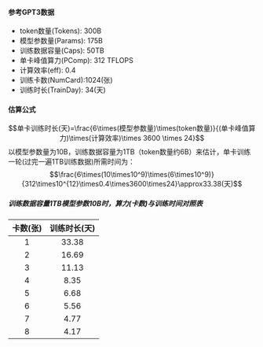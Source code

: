 #### 参考GPT3数据
- token数量(Tokens): 300B
- 模型参数量(Params): 175B
- 训练数据容量(Caps): 50TB
- 单卡峰值算力(PComp): 312 TFLOPS
- 计算效率(eff): 0.4
- 训练卡数(NumCard):1024(张)
- 训练时长(TrainDay): 34(天)
  
#### 估算公式
$$单卡训练时长(天)=\frac{6\times(模型参数量)\times(token数量)}{(单卡峰值算力)\times(计算效率)\times 3600 \times 24}$$
以模型参数量为10B，训练数据容量为1TB（token数量约6B）来估计，单卡训练一轮(过完一遍1TB训练数据)所需时间为：
$$\frac{6\times(10\times10^9)\times(6\times10^9)}{312\times10^{12}\times0.4\times3600\times24}\approx33.38(天)$$



##### 训练数据容量1TB模型参数10B时，算力(卡数)与训练时间对照表
| 卡数(张)   |  训练时长(天)  |
| :-----:  | :----:  |
| 1 |   33.38     |
| 2 |   16.69  |
| 3 |   11.13  |
| 4 |   8.35  |
| 5 |   6.68  |
| 6 |   5.56  |
| 7 |   4.77  |
| 8 |   4.17  |